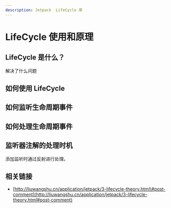 ```yaml
---
description: Jetpack  LifeCycle 库
---
```


# LifeCycle 使用和原理

## LifeCycle 是什么？

解决了什么问题

## 如何使用 LifeCycle 

## 如何监听生命周期事件

## 如何处理生命周期事件

## 监听器注解的处理时机

添加监听时通过反射进行处理。

## 相关链接

* [http://liuwangshu.cn/application/jetpack/3-lifecycle-theory.html\#post-comment](http://liuwangshu.cn/application/jetpack/3-lifecycle-theory.html#post-comment)




